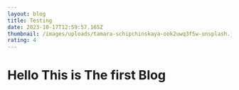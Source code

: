 ```yaml
---
layout: blog
title: Testing
date: 2023-10-17T12:59:57.165Z
thumbnail: /images/uploads/tamara-schipchinskaya-ook2uwq3f5w-unsplash.jpg
rating: 4
---
```

# Hello This is The first Blog